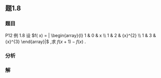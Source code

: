 ## 题1.8
### 题目
P12 例 1.8 设 $f( x)  = | \begin{array}{l} 1 & 0 & x \\  1 & 2 & {x}^{2} \\  1 & 3 & {x}^{3} \end{array}|$ ,求 $f( {x + 1})  - f( x)$ .
### 分析

### 解